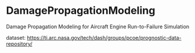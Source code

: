# DamagePropagationModeling
Damage Propagation Modeling for Aircraft Engine Run-to-Failure Simulation 

dataset: https://ti.arc.nasa.gov/tech/dash/groups/pcoe/prognostic-data-repository/
